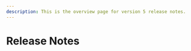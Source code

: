 ```yaml
---
description: This is the overview page for version 5 release notes.
---
```


# Release Notes

&#x20;
